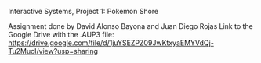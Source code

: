 Interactive Systems, Project 1: Pokemon Shore

Assignment done by David Alonso Bayona and Juan Diego Rojas
Link to the Google Drive with the .AUP3 file: https://drive.google.com/file/d/1juYSEZPZ09JwKtxyaEMYVdQj-Tu2MucI/view?usp=sharing
